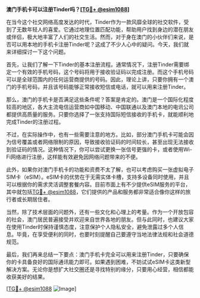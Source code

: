 **澳门手机卡可以注册Tinder吗？[[TG💪+ @esim1088](https://t.me/s/esim1088)]**

在当今这个社交网络高度发达的时代，Tinder作为一款风靡全球的社交软件，受到了无数年轻人的喜爱。它通过地理位置匹配功能，帮助用户找到身边的潜在朋友或伴侣，极大地丰富了人们的社交生活。然而，对于身在澳门的小伙伴们来说，是否可以用本地的手机卡注册Tinder呢？这成了不少人心中的疑问。今天，我们就来详细探讨一下这个问题。

首先，让我们了解一下Tinder的基本注册流程。通常情况下，注册Tinder需要绑定一个有效的手机号码，这个号码将用于接收验证码以完成注册。而这个手机号码可以是全球范围内的任何运营商提供的号码。因此，理论上讲，只要你拥有一个澳门的手机号码，并且该号码能够正常接收短信或电话，就可以用来注册Tinder。

那么，澳门的手机卡是否满足这些条件呢？答案是肯定的。澳门是一个国际化程度较高的地区，各大主流电信运营商如中国移动、中国联通以及澳门本地的电讯公司都提供高质量的服务。只要你选择了一张支持国际短信接收的手机卡，就能顺利地完成Tinder的注册过程。

不过，在实际操作中，也有一些需要注意的地方。比如，部分澳门手机卡可能会因为信号覆盖或者网络限制的原因，导致接收验证码的时间较长，甚至出现无法接收到验证码的情况。这种情况下，你可以尝试更换一张信号更强的卡，或者使用Wi-Fi网络进行注册，这样能有效避免因网络问题带来的不便。

此外，如果你对澳门手机卡的功能和资费不太了解，也可以考虑购买一张虚拟电子SIM卡（eSIM）。eSIM卡的优势在于无需实体卡槽，支持多设备同时使用，并且可以根据你的需求灵活调整套餐内容。目前市面上有不少提供eSIM服务的平台，其中就包括[TG💪+ @esim1088](https://t.me/s/esim1088)，它们提供的产品和服务都非常适合像你这样的旅行者或长期居住者。

当然，除了技术层面的问题外，还有一些文化和心理上的考量。作为一个开放包容的社会，澳门居民普遍接受并欢迎来自世界各地的朋友。但与此同时，也建议大家在使用Tinder时保持谨慎态度，注意保护个人隐私安全，避免泄露过多个人信息。毕竟，在享受便利的同时，也要时刻提醒自己要遵守当地法律法规和社会道德规范。

最后，我们再来总结一下要点：澳门手机卡完全可以用来注册Tinder，只要确保你的卡具备良好的国际通讯能力即可。如果遇到困难，不妨试试eSIM卡这类新型解决方案。无论你是想扩大社交圈还是寻找特别的缘分，只要用心经营，相信都能收获美好的结果。

[[TG💪+ @esim1088](https://t.me/s/esim1088) ![Image](https://i.postimg.cc/4NQfJmqS/Snipaste-2025-05-13-00-14-12.png)]